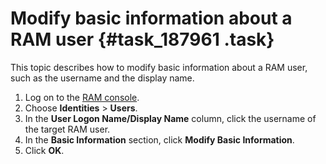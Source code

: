 # Modify basic information about a RAM user {#task_187961 .task}

This topic describes how to modify basic information about a RAM user, such as the username and the display name.

1.  Log on to the [RAM console](https://partners-intl.console.aliyun.com/#/ram).
2.  Choose **Identities** \> **Users**.
3.  In the **User Logon Name/Display Name** column, click the username of the target RAM user.
4.  In the **Basic Information** section, click **Modify Basic Information**.
5.  Click **OK**.

